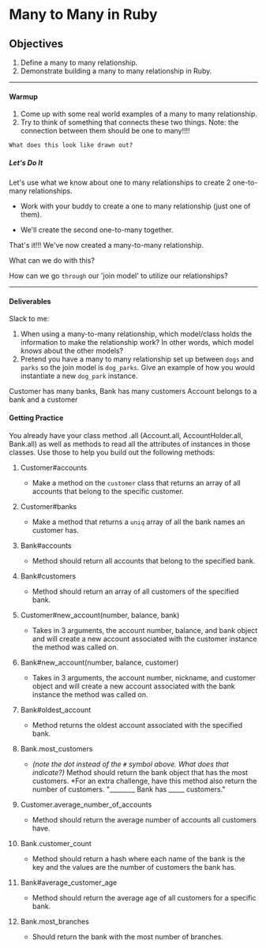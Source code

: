 # Many to Many in Ruby

## Objectives
1. Define a many to many relationship.
1. Demonstrate building a many to many relationship in Ruby.

---

#### Warmup
1. Come up with some real world examples of a many to many relationship. 
1. Try to think of something that connects these two things. Note: the connection between them should be one to many!!!!

`What does this look like drawn out?`

##### Let's Do It
Let's use what we know about one to many relationships to create 2 one-to-many relationships.

- Work with your buddy to create a one to many relationship (just one of them).

- We'll create the second one-to-many together.


That's it!!! We've now created a many-to-many relationship. 

What can we do with this? 

How can we go `through` our 'join model' to utilize our relationships?

---
#### Deliverables

Slack to me:
1. When using a many-to-many relationship, which model/class holds the information to make the relationship work? In other words, which model _knows_ about the other models?
1. Pretend you have a many to many relationship set up between `dogs` and `parks` so the join model is `dog_parks`. Give an example of how you would instantiate a new `dog_park` instance.


Customer has many banks, Bank has many customers
Account belongs to a bank and a customer


#### Getting Practice

You already have your class method .all (Account.all, AccountHolder.all, Bank.all) as well as methods to read all the attributes of instances in those classes. Use those to help you build out the following methods:

1. Customer#accounts
   - Make a method on the `customer` class that returns an array of all accounts that belong to the specific customer.

1. Customer#banks
   - Make a method that returns a `uniq` array of all the bank names an customer has.

1. Bank#accounts
   - Method should return all accounts that belong to the specified bank.

1. Bank#customers
    - Method should return an array of all customers of the specified bank.

1. Customer#new_account(number, balance, bank)
    - Takes in 3 arguments, the account number, balance, and bank object and will create a new account associated with the customer instance the method was called on.


1. Bank#new_account(number, balance, customer)
    - Takes in 3 arguments, the account number, nickname, and customer object and will create a new account associated with the bank instance the method was called on.

1. Bank#oldest_account
    - Method returns the oldest account associated with the specified bank.

1. Bank.most_customers
    - *(note the dot instead of the `#` symbol above. What does that indicate?)*
    Method should return the bank object that has the most customers.
    *For an extra challenge, have this method also return the number of customers.
    "________ Bank has _____ customers."

1. Customer.average_number_of_accounts
    - Method should return the average number of accounts all customers have.

1. Bank.customer_count
    - Method should return a hash where each name of the bank is the key and the values are the number of customers the bank has.

1. Bank#average_customer_age
    - Method should return the average age of all customers for a specific bank.

1. Bank.most_branches
    - Should return the bank with the most number of branches.